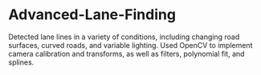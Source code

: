 # Advanced-Lane-Finding
Detected lane lines in a variety of conditions, including changing road surfaces, curved roads, and variable lighting. Used OpenCV to implement camera calibration and transforms, as well as filters, polynomial fit, and splines.
